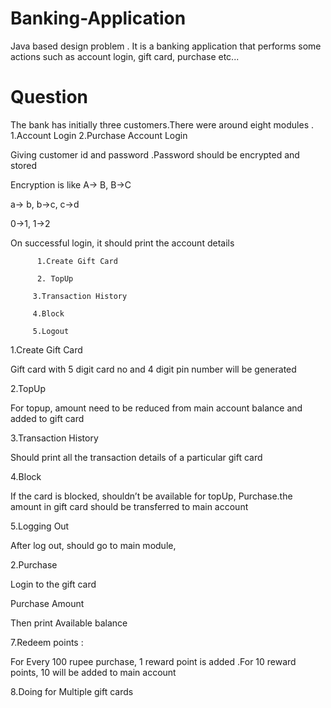 # Banking-Application
Java based design problem . It is a banking application that performs some actions such as account login, gift card, purchase etc...

# Question
The bank has initially three customers.There were  around eight modules . 
1.Account Login
2.Purchase
Account Login 

Giving customer id and password .Password should be encrypted and stored 

Encryption is like A-> B, B->C 

a-> b, b->c, c->d 

0->1, 1->2 

On successful login, it should print the account details 

          1.Create Gift Card 

          2. TopUp 

         3.Transaction History 

         4.Block 

         5.Logout 

1.Create Gift Card 

Gift card with 5 digit card no and 4 digit pin number will be generated 

2.TopUp 

For topup, amount need to be reduced from main account balance and added to gift card 

3.Transaction History 

Should print all the transaction details of a particular gift card 

4.Block 

If the card is blocked, shouldn’t be available for topUp, Purchase.the amount in gift card should be transferred to main account 

5.Logging Out 

After log out, should go to main module, 

  

2.Purchase 

Login to the gift card

Purchase Amount 

Then print Available balance 

7.Redeem points : 

For Every 100 rupee purchase, 1 reward point is added .For 10 reward points, 10 will be added to main account 

8.Doing for Multiple gift cards 
